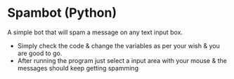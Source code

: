# Spambot (Python)

A simple bot that will spam a message on any text input box. 

- Simply check the code & change the variables as per your wish & you are good to go. 
- After running the program just select a input area with your mouse & the messages should keep getting spamming
